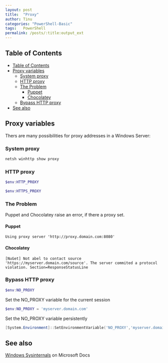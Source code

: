 ```yaml
---
layout: post
title:  "Proxy"
author: Tinu
categories: "PowerShell-Basic"
tags:   PowerShell
permalink: /posts/:title:output_ext
---
```

## Table of Contents

- [Table of Contents](#table-of-contents)
- [Proxy variables](#proxy-variables)
  - [System proxy](#system-proxy)
  - [HTTP proxy](#http-proxy)
  - [The Problem](#the-problem)
    - [Puppet](#puppet)
    - [Chocolatey](#chocolatey)
  - [Bypass HTTP proxy](#bypass-http-proxy)
- [See also](#see-also)

## Proxy variables

Thers are many possibilities for proxy addresses in a Windows Server:

### System proxy

````powershell
netsh winhttp show proxy
````

### HTTP proxy

````powershell
$env:HTTP_PROXY
````

````powershell
$env:HTTPS_PROXY
````

### The Problem

Puppet and Chocolatey raise an error, if there a proxy set.

#### Puppet

````text
Using proxy server 'http://proxy.domain.com:8080'
````

#### Chocolatey

````text
[NuGet] Not abel to contact source 'https://myserver.domain.com/source'. The server commited a protocol violation. Section=ResponseStatusLine
````

### Bypass HTTP proxy

````powershell
$env:NO_PROXY
````

Set the NO_PROXY variable for the current session

````powershell
$env:NO_PROXY = 'myserver.domain.com'
````

Set the NO_PROXY variable persistently

````powershell
[System.Environment]::SetEnvironmentVariable('NO_PROXY','myserver.domain.com',[System.EnvironmentVariableTarget]::Machine)
````

## See also

[Windows Sysinternals](https://docs.microsoft.com/en-us/sysinternals/) on Microsoft Docs
